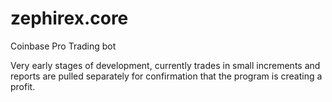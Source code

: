 # zephirex.core
Coinbase Pro Trading bot

Very early stages of development, currently trades in small increments and reports are pulled separately for confirmation that the program is creating a profit.
